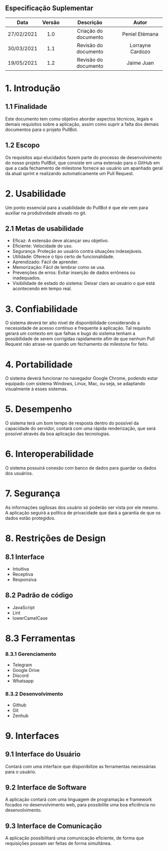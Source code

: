 ## **Especificação Suplementar**

| Data | Versão | Descrição | Autor | 
|:-:|:-:|:-:|:-:|
27/02/2021 | 1.0 | Criação do documento | Peniel Etèmana|
30/03/2021 | 1.1 | Revisão do documento | Lorrayne Cardozo
19/05/2021 | 1.2 | Revisão do documento | Jaime Juan

# 1. Introdução
## 1.1 Finalidade
Este documento tem como objetivo abordar aspectos técnicos, legais e demais requisitos sobre a aplicação, assim como suprir a falta dos demais documentos para o projeto PullBot. 

## 1.2 Escopo
Os requisitos aqui elucidados fazem parte do processo de desenvolvimento do nosso projeto PullBot, que consiste em uma extensão para o GitHub em que a cada fechamento de milestone fornece ao usuário um apanhado geral da atual sprint e realizando automaticamente um Pull Request.

# 2. Usabilidade
Um ponto essencial para a usabilidade do PullBot é que ele vem para auxiliar na produtividade ativado no git.

## 2.1 Metas de usabilidade
  * Eficaz: A extensão deve alcançar seu objetivo.
  * Eficiente: Velocidade de uso.
  * Segurança: Proteção ao usuário contra situações indesejáveis.
  * Utilidade: Oferece o tipo certo de funcionalidade.
  * Aprendizado: Fácil de aprender.
  * Memorização: Fácil de lembrar como se usa.
  * Prevenções de erros: Evitar inserção de dados errôneos ou inadequados.
  * Visibilidade de estado do sistema: Deixar claro ao usuário o que está acontecendo em tempo real.

# 3. Confiabilidade
O sistema deverá ter alto nível de disponibilidade considerando a necessidade de acesso contínuo e frequente à aplicação. Tal requisito gerará um contexto em que falhas e bugs do sistema tenham a possibilidade de serem corrigidas rapidamente afim de que nenhum Pull Request não atrase-se quando um fechamento de milestone for feito.

# 4. Portabilidade
O sistema deverá funcionar no navegador Google Chrome, podendo estar equipado com sistema Windows, Linux, Mac, ou seja, se adaptando visualmente à esses sistemas.

# 5. Desempenho
O sistema terá um bom tempo de resposta dentro do possível da capacidade do servidor, contará com uma rápida renderização, que será possível através da boa aplicação das tecnologias.

# 6. Interoperabilidade
O sistema possuirá conexão com banco de dados para guardar os dados dos usuários.

# 7. Segurança
As informações sigilosas dos usuário só poderão ser vista por ele mesmo. A aplicação seguirá a política de privacidade que dará a garantia de que os dados estão protegidos.

# 8. Restrições de Design
## 8.1 Interface
  * Intuitiva
  * Receptiva
  * Responsiva

## 8.2 Padrão de código
   * JavaScript
   * Lint
   * lowerCamelCase

# 8.3 Ferramentas
### 8.3.1 Gerenciamento
  * Telegram
  * Google Drive
  * Discord
  * Whatsapp

### 8.3.2 Desenvolvimento
  * Github
  * Git
  * Zenhub

# 9. Interfaces
## 9.1 Interface do Usuário
Contará com uma interface que disponibilize as ferramentas necessárias para o usuário.

## 9.2 Interface de Software
A aplicação contará com uma linguagem de programação e framework focados no desenvolvimento web, para possibilite uma boa eficiência no desenvolvimento.

## 9.3 Interface de Comunicação
A aplicação possibilitará uma comunicação eficiente, de forma que requisições possam ser feitas de forma simultânea.